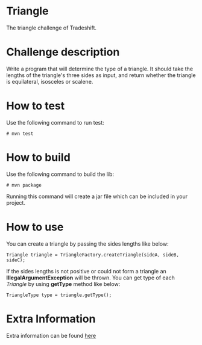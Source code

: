# Triangle
The triangle challenge of Tradeshift.

# Challenge description
Write a program that will determine the type of a triangle. It should take the lengths of the triangle's three sides as input, and return whether the triangle is equilateral, isosceles or scalene.

# How to test
Use the following command to run test:

    # mvn test

# How to build
Use the following command to build the lib:

    # mvn package

Running this command will create a jar file which can be included in your project.

# How to use
You can create a triangle by passing the sides lengths like below:

    Triangle triangle = TriangleFactory.createTriangle(sideA, sideB, sideC);

If the sides lengths is not positive or could not form a triangle an **IllegalArgumentException** will be thrown.
You can get type of each _Triangle_ by using **getType** method like below:

    TriangleType type = triangle.getType();

# Extra Information
Extra information can be found [here](https://github.com/majidkabir/Triangle/wiki)